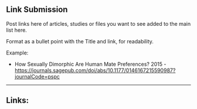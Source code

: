 ## Link Submission

Post links here of articles, studies or files you want to see added to the main list here.

Format as a bullet point with the Title and link, for readability.

Example:
- How Sexually Dimorphic Are Human Mate Preferences? 2015 - https://journals.sagepub.com/doi/abs/10.1177/0146167215590987?journalCode=pspc

<hr>

## Links:

